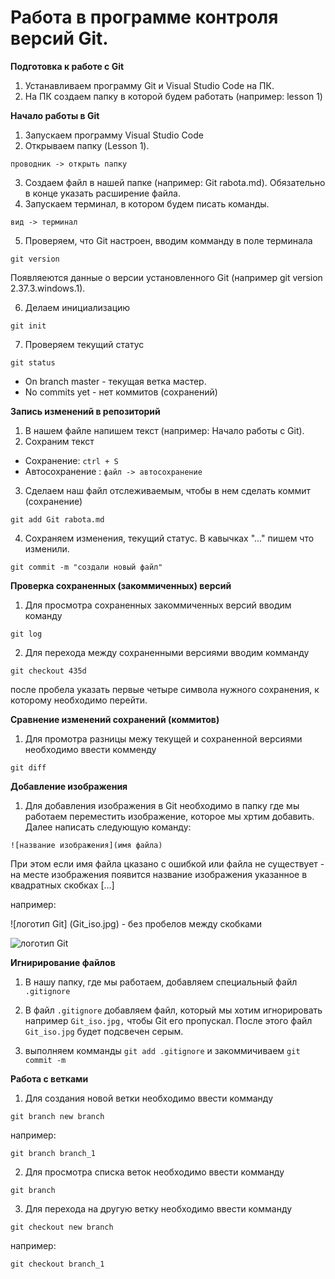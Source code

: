 # Работа в программе контроля версий Git.

**Подготовка к работе с Git**

1. Устанавливаем программу Git и Visual Studio Code на ПК.
2. На ПК создаем папку в которой будем работать (например: lesson 1)

**Начало работы в Git**

1. Запускаем программу Visual Studio Code
2. Открываем папку (Lesson 1). 

```проводник -> открыть папку```

3. Создаем файл в нашей папке (например: Git rabota.md). Обязательно в конце указать расширение файла.
4. Запускаем терминал, в котором будем писать команды. 

```вид -> терминал```

5. Проверяем, что Git настроен, вводим комманду в поле терминала
```
git version
```
Появляеются данные о версии установленного Git (например git version 2.37.3.windows.1).

6. Делаем инициализацию 
```
git init
```

7. Проверяем текущий статус
```
git status
```
* On branch master - текущая ветка мастер.
* No commits yet - нет коммитов (сохранений)

**Запись изменений в репозиторий**

1. В нашем файле напишем текст (например: Начало работы с Git). 
2. Сохраним текст

* Сохранение:   ```ctrl + S```
* Автосохранение :  ```файл -> автосохранение```

3. Сделаем наш файл отслеживаемым, чтобы в нем cделать коммит (сохранение)
```
git add Git rabota.md
```
4. Сохраняем изменения, текущий статус. В кавычках "..." пишем что изменили.
```
git commit -m "создали новый файл"
```
**Проверка сохраненных (закоммиченных) версий**

1. Для просмотра сохраненных закоммиченных версий вводим команду
```
git log
```
2. Для перехода между сохраненными версиями вводим комманду
```
git checkout 435d
```
после пробела указать первые четыре символа нужного сохранения, к которому необходимо перейти.

**Сравнение изменений сохранений (коммитов)**

1. Для промотра разницы межу текущей и сохраненной версиями необходимо ввести комменду
```
git diff
```
**Добавление изображения**

1. Для добавления изображения в Git необходимо в папку где мы работаем переместить изображение, которое мы хртим добавить. Далее написать следующую команду:
```
![название изображения](имя файла)
```
При этом если имя файла цказано с ошибкой или файла не существует - на месте изображения появится название изображения указанное в квадратных скобках [...]

например:

![логотип Git] (Git_iso.jpg) - без пробелов между скобками

![логотип Git](Git_iso.jpg)

**Игнирирование файлов**

1. В нашу папку, где мы работаем, добавляем специальный файл ```.gitignore```

2. В файл ```.gitignore``` добавляем файл, который мы хотим игнорировать например ```Git_iso.jpg,``` чтобы Git его пропускал. После этого файл ```Git_iso.jpg``` будет подсвечен серым.

3. выполняем комманды ```git add .gitignore``` и закоммичиваем ```git commit -m```

**Работа с ветками**

1. Для создания новой ветки необходимо ввести комманду 
```
git branch new branch
```
например:
``` 
git branch branch_1
```
2. Для просмотра списка веток необходимо ввести комманду
```
git branch
```
3. Для перехода на другую ветку необходимо ввести комманду
```
git checkout new branch
```
например:
```
git checkout branch_1
```
